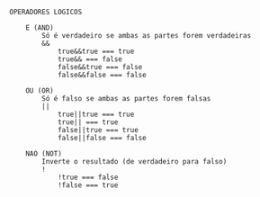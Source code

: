 
    OPERADORES LOGICOS

        E (AND)
            Só é verdadeiro se ambas as partes forem verdadeiras
            &&
                true&&true === true
                true&& === false
                false&&true === false
                false&&false === false

        OU (OR)
            Só é falso se ambas as partes forem falsas          
            ||
                true||true === true
                true|| === true
                false||true === true
                false||false === false  

        NAO (NOT)
            Inverte o resultado (de verdadeiro para falso)        
            !
                !true === false
                !false === true
